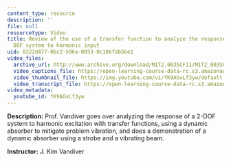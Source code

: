 ```yaml
---
content_type: resource
description: ''
file: null
resourcetype: Video
title: Review of the use of a transfer function to analyze the response of a single
  DOF system to harmonic input
uid: 8322d477-0bc2-596a-0053-0c10efab5be1
video_files:
  archive_url: http://www.archive.org/download/MIT2.003SCF11/MIT2_003SCF11_lec26_300k.mp4
  video_captions_file: https://open-learning-course-data-rc.s3.amazonaws.com/2-003sc-engineering-dynamics-fall-2011/83c4bfda9ba85c1cb7c8b43d37afb205_fK9AGvLf3yw.vtt
  video_thumbnail_file: https://img.youtube.com/vi/fK9AGvLf3yw/default.jpg
  video_transcript_file: https://open-learning-course-data-rc.s3.amazonaws.com/2-003sc-engineering-dynamics-fall-2011/de1f060644456e0f34137542eb042b3b_fK9AGvLf3yw.pdf
video_metadata:
  youtube_id: fK9AGvLf3yw
---
```


**Description:** Prof. Vandiver goes over analyzing the response of a 2-DOF system to harmonic excitation with transfer functions, using a dynamic absorber to mitigate problem vibration, and does a demonstration of a dynamic absorber using a strobe and a vibrating beam.

**Instructor:** J. Kim Vandiver